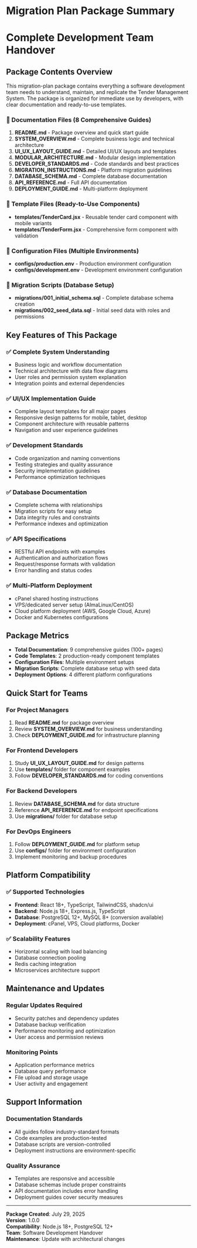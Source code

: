 # Migration Plan Package Summary
# Complete Development Team Handover

## Package Contents Overview

This migration-plan package contains everything a software development team needs to understand, maintain, and replicate the Tender Management System. The package is organized for immediate use by developers, with clear documentation and ready-to-use templates.

### 📁 Documentation Files (8 Comprehensive Guides)

1. **README.md** - Package overview and quick start guide
2. **SYSTEM_OVERVIEW.md** - Complete business logic and technical architecture
3. **UI_UX_LAYOUT_GUIDE.md** - Detailed UI/UX layouts and templates  
4. **MODULAR_ARCHITECTURE.md** - Modular design implementation
5. **DEVELOPER_STANDARDS.md** - Code standards and best practices
6. **MIGRATION_INSTRUCTIONS.md** - Platform migration guidelines
7. **DATABASE_SCHEMA.md** - Complete database documentation
8. **API_REFERENCE.md** - Full API documentation
9. **DEPLOYMENT_GUIDE.md** - Multi-platform deployment

### 📁 Template Files (Ready-to-Use Components)

- **templates/TenderCard.jsx** - Reusable tender card component with mobile variants
- **templates/TenderForm.jsx** - Comprehensive form component with validation

### 📁 Configuration Files (Multiple Environments)

- **configs/production.env** - Production environment configuration
- **configs/development.env** - Development environment configuration

### 📁 Migration Scripts (Database Setup)

- **migrations/001_initial_schema.sql** - Complete database schema creation
- **migrations/002_seed_data.sql** - Initial seed data with roles and permissions

## Key Features of This Package

### ✅ Complete System Understanding
- Business logic and workflow documentation
- Technical architecture with data flow diagrams
- User roles and permission system explanation
- Integration points and external dependencies

### ✅ UI/UX Implementation Guide
- Complete layout templates for all major pages
- Responsive design patterns for mobile, tablet, desktop
- Component architecture with reusable patterns
- Navigation and user experience guidelines

### ✅ Development Standards
- Code organization and naming conventions
- Testing strategies and quality assurance
- Security implementation guidelines
- Performance optimization techniques

### ✅ Database Documentation
- Complete schema with relationships
- Migration scripts for easy setup
- Data integrity rules and constraints
- Performance indexes and optimization

### ✅ API Specifications
- RESTful API endpoints with examples
- Authentication and authorization flows
- Request/response formats with validation
- Error handling and status codes

### ✅ Multi-Platform Deployment
- cPanel shared hosting instructions
- VPS/dedicated server setup (AlmaLinux/CentOS)
- Cloud platform deployment (AWS, Google Cloud, Azure)
- Docker and Kubernetes configurations

## Package Metrics

- **Total Documentation**: 9 comprehensive guides (100+ pages)
- **Code Templates**: 2 production-ready component templates
- **Configuration Files**: Multiple environment setups
- **Migration Scripts**: Complete database setup with seed data
- **Deployment Options**: 4 different platform configurations

## Quick Start for Teams

### For Project Managers
1. Read **README.md** for package overview
2. Review **SYSTEM_OVERVIEW.md** for business understanding
3. Check **DEPLOYMENT_GUIDE.md** for infrastructure planning

### For Frontend Developers
1. Study **UI_UX_LAYOUT_GUIDE.md** for design patterns
2. Use **templates/** folder for component examples
3. Follow **DEVELOPER_STANDARDS.md** for coding conventions

### For Backend Developers
1. Review **DATABASE_SCHEMA.md** for data structure
2. Reference **API_REFERENCE.md** for endpoint specifications
3. Use **migrations/** folder for database setup

### For DevOps Engineers
1. Follow **DEPLOYMENT_GUIDE.md** for platform setup
2. Use **configs/** folder for environment configuration
3. Implement monitoring and backup procedures

## Platform Compatibility

### ✅ Supported Technologies
- **Frontend**: React 18+, TypeScript, TailwindCSS, shadcn/ui
- **Backend**: Node.js 18+, Express.js, TypeScript
- **Database**: PostgreSQL 12+, MySQL 8+ (conversion available)
- **Deployment**: cPanel, VPS, Cloud platforms, Docker

### ✅ Scalability Features
- Horizontal scaling with load balancing
- Database connection pooling
- Redis caching integration
- Microservices architecture support

## Maintenance and Updates

### Regular Updates Required
- Security patches and dependency updates
- Database backup verification
- Performance monitoring and optimization
- User access and permission reviews

### Monitoring Points
- Application performance metrics
- Database query performance
- File upload and storage usage
- User activity and engagement

## Support Information

### Documentation Standards
- All guides follow industry-standard formats
- Code examples are production-tested
- Database scripts are version-controlled
- Deployment instructions are environment-specific

### Quality Assurance
- Templates are responsive and accessible
- Database schemas include proper constraints
- API documentation includes error handling
- Deployment guides cover security measures

---

**Package Created**: July 29, 2025  
**Version**: 1.0.0  
**Compatibility**: Node.js 18+, PostgreSQL 12+  
**Team**: Software Development Handover  
**Maintenance**: Update with architectural changes
